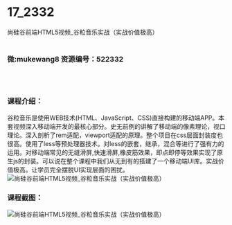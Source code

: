 # 17_2332
尚硅谷前端HTML5视频_谷粒音乐实战（实战价值极高）
<br/></br>
<h3>微:mukewang8 资源编号：522332</h3>
<br/></br>
<h3>课程介绍：</h3>
<p class="para">谷粒音乐是使用WEB技术(HTML、JavaScript、CSS)直接构建的移动端APP。本套视频深入移动端开发的最核心部分。史无前例的讲解了移动端的像素理论，视口理论。深入剖析了rem适配，viewport适配的原理。整个项目在css层面封装度也很高。使用了less等预处理器技术。对less的嵌套，继承，混合等进行了强有力的运用。对移动端常见的无缝滑屏,快速滑屏,橡皮筋效果，即点即停等效果实现了原生js的封装。可以说在整个课程中我们从无到有的搭建了一个移动端UI库。实战价值极高。让学员完全摆脱UI实现层面的困扰。<br>
<img src="https://www.ko996.com/wp-content/uploads/img/2018/04/2-86.png" alt="尚硅谷前端HTML5视频_谷粒音乐实战（实战价值极高）"></p>
<h3>课程截图：</h3>
<div class="info-desc">
<p><img src="https://www.ko996.com/wp-content/uploads/img/2018/04/3-101.png" alt="尚硅谷前端HTML5视频_谷粒音乐实战（实战价值极高）"></p>


			
</div>
